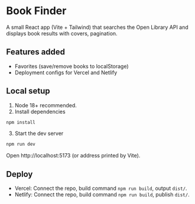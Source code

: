 # Book Finder

A small React app (Vite + Tailwind) that searches the Open Library API and displays book results with covers, pagination.

## Features added
- Favorites (save/remove books to localStorage)
- Deployment configs for Vercel and Netlify

## Local setup

1. Node 18+ recommended.
2. Install dependencies

```bash
npm install
```

3. Start the dev server

```bash
npm run dev
```

Open http://localhost:5173 (or address printed by Vite).

## Deploy
- Vercel: Connect the repo, build command `npm run build`, output `dist/`.
- Netlify: Connect the repo, build command `npm run build`, publish `dist/`.
